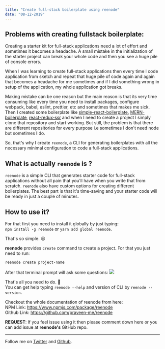 ```yaml
---
title: "Create full-stack boilerplate using reenode"
date: "08-12-2019"
---
```


## Problems with creating fullstack boilerplate:

Creating a starter kit for full-stack applications need a lot of effort and sometimes it becomes a headache. A small mistake in the initialization of the starter project can break your whole code and then you see a huge pile of console errors.

When I was learning to create full-stack applications then every time I code application from sketch and repeat that huge pile of code again and again that becomes a headache for me sometimes and if I did something wrong in setup of the application, my whole application got breaks.

Making mistake can be one reason but the main reason is that its very time consuming like every time you need to install packages, configure webpack, babel, eslint, prettier, etc and sometimes that makes me sick. Then I created some boilerplate like [simple-react-boilerplate](https://github.com/praveen-me/simple-react-boilerplate), [MERN-boilerplate](https://github.com/praveen-me/MERN-boilerplate), [react-redux-ssr](https://github.com/praveen-me/react-redux-ssr) and when I need to create a project I simply clone that repository and start working.
But still, the problem is that there are different repositories for every purpose i.e sometimes I don't need node but sometimes I do.

So, that's why I create `reenode`, a CLI for generating boilerplates with all the necessary minimal configuration to code a full-stack applications.

## What is actually `reenode` is ?

`reenode` is a simple CLI that generates starter code for full-stack applications without all pain that you'll have when you write that from scratch. `reenode` also have custom options for creating different boilerplates. The best part is that it's time-saving and your starter code will be ready in just a couple of minutes.

## How to use it?

For that first you need to install it globally by just typing: <br/>
`npm install -g reenode` or `yarn add global reenode`.

That's so simple. 😃

**reenode** provides `create` command to create a project. For that you just need to run:

```bash
reenode create project-name
```

After that terminal prompt will ask some questions:
![](./../../images/reenode.gif)

That's all you need to do. 🚀 <br/>
You can get help typing `reenode --help` and version of CLI by `reenode --version`.

Checkout the whole documentation of reenode from here: <br/>
NPM Link: https://www.npmjs.com/package/reenode <br/>
Github Link: https://github.com/praveen-me/reenode

**REQUEST**: If you feel issue using it then please comment down here or you can add issue at **reenode's** GitHub repo.

---

Follow me on [Twitter](https://twitter.com/am_pra_veen) and [Github](https://github.com/praveen-me).
